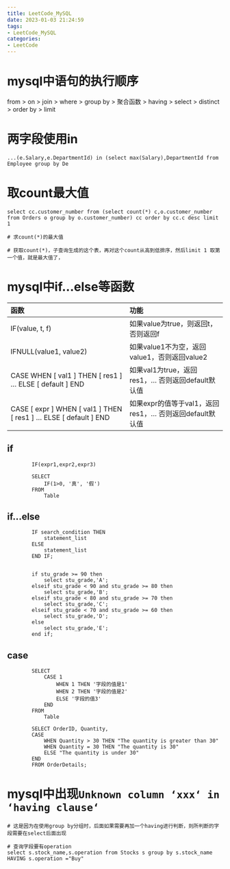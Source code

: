 ```yaml
---
title: LeetCode_MySQL
date: 2023-01-03 21:24:59
tags:
- LeetCode_MySQL
categories: 
- LeetCode
---
```


# mysql中语句的执行顺序

from > on > join > where > group by > 聚合函数 > having > select > distinct > order by > limit

# 两字段使用in

```mysql
...(e.Salary,e.DepartmentId) in (select max(Salary),DepartmentId from Employee group by De
```

# 取count最大值

```mysql
select cc.customer_number from (select count(*) c,o.customer_number from Orders o group by o.customer_number) cc order by cc.c desc limit 1

# 求count(*)的最大值

# 获取count(*)，子查询生成的这个表，再对这个count从高到低排序，然后limit 1 取第一个值，就是最大值了，
```

# mysql中if...else等函数

| 函数                                                         | 功能                                                    |
| :----------------------------------------------------------- | :------------------------------------------------------ |
| IF(value, t, f)                                              | 如果value为true，则返回t，否则返回f                     |
| IFNULL(value1, value2)                                       | 如果value1不为空，返回value1，否则返回value2            |
| CASE WHEN [ val1 ] THEN [ res1 ] … ELSE [ default ] END      | 如果val1为true，返回res1，… 否则返回default默认值       |
| CASE [ expr ] WHEN [ val1 ] THEN [ res1 ] … ELSE [ default ] END | 如果expr的值等于val1，返回res1，… 否则返回default默认值 |

## if

```mysql
		IF(expr1,expr2,expr3)
```

```mysql
		SELECT
			IF(1>0, '真', '假')
		FROM
			Table
```

## if...else

```mysql
        IF search_condition THEN
            statement_list
        ELSE
            statement_list
        END IF;
       
```

```mysql
        if stu_grade >= 90 then 
            select stu_grade,'A';  
        elseif stu_grade < 90 and stu_grade >= 80 then 
            select stu_grade,'B';  
        elseif stu_grade < 80 and stu_grade >= 70 then 
            select stu_grade,'C';  
        elseif stu_grade < 70 and stu_grade >= 60 then 
            select stu_grade,'D';  
        else 
            select stu_grade,'E'; 
        end if; 
```

## case

```mysql
		SELECT
			CASE 1
				WHEN 1 THEN '字段的值是1'
				WHEN 2 THEN '字段的值是2'
				ELSE '字段的值3'
			END
		FROM
			Table
```

```mysql
        SELECT OrderID, Quantity,
        CASE
            WHEN Quantity > 30 THEN "The quantity is greater than 30"
            WHEN Quantity = 30 THEN "The quantity is 30"
            ELSE "The quantity is under 30"
        END
        FROM OrderDetails;
```

# mysql中出现`Unknown column ‘xxx‘ in ‘having clause‘`

```mysql
# 这是因为在使用group by分组时，后面如果需要再加一个having进行判断，则所判断的字段需要在select后面出现

# 查询字段要有operation
select s.stock_name,s.operation from Stocks s group by s.stock_name HAVING s.operation ="Buy"
```

